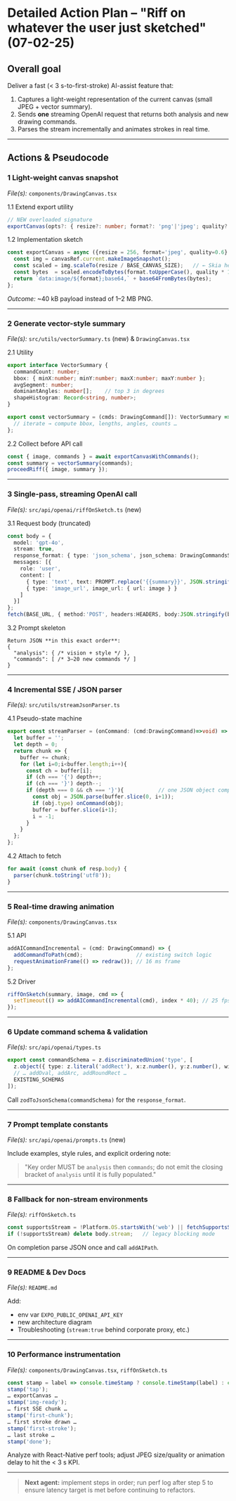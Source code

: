 # Detailed Action Plan – "Riff on whatever the user just sketched" (07-02-25)

## Overall goal  
Deliver a fast (< 3 s-to-first-stroke) AI-assist feature that:
1. Captures a light-weight representation of the current canvas (small JPEG + vector summary).  
2. Sends **one** streaming OpenAI request that returns both analysis and new drawing commands.  
3. Parses the stream incrementally and animates strokes in real time.  

---

## Actions & Pseudocode


### 1  Light-weight canvas snapshot  
*File(s):* `components/DrawingCanvas.tsx`

1.1 Extend export utility  
```ts
// NEW overloaded signature
exportCanvas(opts?: { resize?: number; format?: 'png'|'jpeg'; quality?: number }): Promise<string | null>;
```

1.2 Implementation sketch  
```ts
const exportCanvas = async ({resize = 256, format='jpeg', quality=0.6} = {}) => {
  const img = canvasRef.current.makeImageSnapshot();
  const scaled = img.scaleTo(resize / BASE_CANVAS_SIZE);   // ← Skia helper
  const bytes  = scaled.encodeToBytes(format.toUpperCase(), quality * 100); // 0–100 quality
  return `data:image/${format};base64,` + base64FromBytes(bytes);
};
```
*Outcome:* ~40 kB payload instead of 1–2 MB PNG.

---

### 2  Generate vector-style summary  
*File(s):*  `src/utils/vectorSummary.ts` (new)   & `DrawingCanvas.tsx`

2.1 Utility  
```ts
export interface VectorSummary {
  commandCount: number;
  bbox: { minX:number; minY:number; maxX:number; maxY:number };
  avgSegment: number;
  dominantAngles: number[];    // top 3 in degrees
  shapeHistogram: Record<string, number>;
}

export const vectorSummary = (cmds: DrawingCommand[]): VectorSummary => {
  // iterate → compute bbox, lengths, angles, counts …
};
```

2.2 Collect before API call  
```ts
const { image, commands } = await exportCanvasWithCommands();
const summary = vectorSummary(commands);
proceedRiff({ image, summary });
```

---

### 3  Single-pass, streaming OpenAI call  
*File(s):* `src/api/openai/riffOnSketch.ts` (new)

3.1 Request body (truncated)  
```ts
const body = {
  model: 'gpt-4o',
  stream: true,
  response_format: { type: 'json_schema', json_schema: DrawingCommandsSchema },
  messages: [{
    role: 'user',
    content: [
      { type: 'text', text: PROMPT.replace('{{summary}}', JSON.stringify(summary, null, 2)) },
      { type: 'image_url', image_url: { url: image } }
    ]
  }]
};
fetch(BASE_URL, { method:'POST', headers:HEADERS, body:JSON.stringify(body) });
```

3.2 Prompt skeleton  
```
Return JSON **in this exact order**:
{
  "analysis": { /* vision + style */ },
  "commands": [ /* 3–20 new commands */ ]
}
```

---

### 4  Incremental SSE / JSON parser  
*File(s):* `src/utils/streamJsonParser.ts`

4.1 Pseudo-state machine  
```ts
export const streamParser = (onCommand: (cmd:DrawingCommand)=>void) => {
  let buffer = '';
  let depth = 0;
  return chunk => {
    buffer += chunk;
    for (let i=0;i<buffer.length;i++){
      const ch = buffer[i];
      if (ch === '{') depth++;
      if (ch === '}') depth--;
      if (depth === 0 && ch === '}'){           // one JSON object complete
        const obj = JSON.parse(buffer.slice(0, i+1));
        if (obj.type) onCommand(obj);
        buffer = buffer.slice(i+1);
        i = -1;
      }
    }
  };
};
```

4.2 Attach to fetch  
```ts
for await (const chunk of resp.body) {
  parser(chunk.toString('utf8'));
}
```

---

### 5  Real-time drawing animation  
*File(s):* `components/DrawingCanvas.tsx`

5.1 API  
```ts
addAICommandIncremental = (cmd: DrawingCommand) => {
  addCommandToPath(cmd);                 // existing switch logic
  requestAnimationFrame(() => redraw()); // 16 ms frame
};
```

5.2 Driver  
```ts
riffOnSketch(summary, image, cmd => {
  setTimeout(() => addAICommandIncremental(cmd), index * 40); // 25 fps draw-in
});
```

---

### 6  Update command schema & validation  
*File(s):* `src/api/openai/types.ts`

```ts
export const commandSchema = z.discriminatedUnion('type', [
  z.object({ type: z.literal('addRect'), x:z.number(), y:z.number(), width:z.number(), height:z.number() }),
  // … addOval, addArc, addRoundRect …
  EXISTING_SCHEMAS
]);
```
Call `zodToJsonSchema(commandSchema)` for the `response_format`.

---

### 7  Prompt template constants  
*File(s):* `src/api/openai/prompts.ts` (new)

Include examples, style rules, and explicit ordering note:
> "Key order MUST be `analysis` then `commands`; do not emit the closing bracket of `analysis` until it is fully populated."

---

### 8  Fallback for non-stream environments  
*File(s):* `riffOnSketch.ts`

```ts
const supportsStream = !Platform.OS.startsWith('web') || fetchSupportsStream();
if (!supportsStream) delete body.stream;   // legacy blocking mode
```

On completion parse JSON once and call `addAIPath`.

---

### 9  README & Dev Docs  
*File(s):* `README.md`

Add:
* env var `EXPO_PUBLIC_OPENAI_API_KEY`  
* new architecture diagram  
* Troubleshooting (`stream:true` behind corporate proxy, etc.)

---

### 10  Performance instrumentation  
*File(s):* `components/DrawingCanvas.tsx`, `riffOnSketch.ts`

```ts
const stamp = label => console.timeStamp ? console.timeStamp(label) : console.log(label);
stamp('tap');
… exportCanvas …
stamp('img-ready');
… first SSE chunk …
stamp('first-chunk');
… first stroke drawn …
stamp('first-stroke');
… last stroke …
stamp('done');
```
Analyze with React-Native perf tools; adjust JPEG size/quality or animation delay to hit the < 3 s KPI.

---

> **Next agent:** implement steps in order; run perf log after step 5 to ensure latency target is met before continuing to refactors.